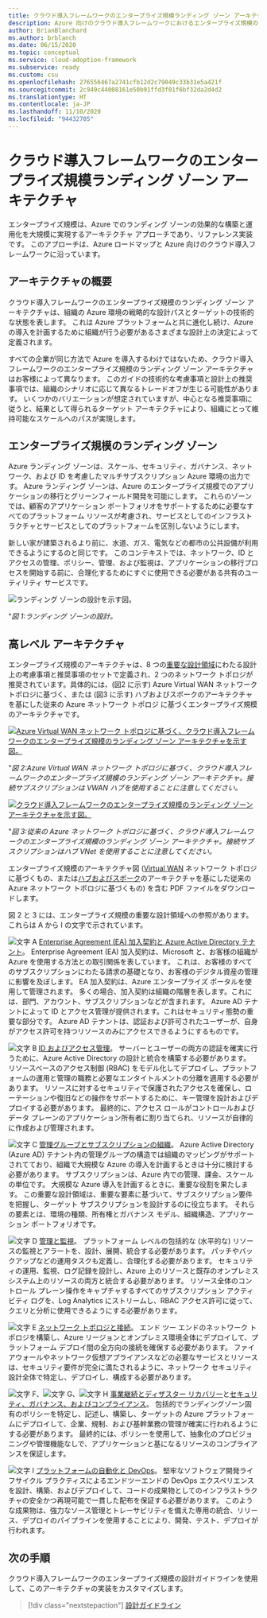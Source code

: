 ```yaml
---
title: クラウド導入フレームワークのエンタープライズ規模ランディング ゾーン アーキテクチャ
description: Azure 向けのクラウド導入フレームワークにおけるエンタープライズ規模のランディング ゾーン アーキテクチャについて説明します。
author: BrianBlanchard
ms.author: brblanch
ms.date: 06/15/2020
ms.topic: conceptual
ms.service: cloud-adoption-framework
ms.subservice: ready
ms.custom: csu
ms.openlocfilehash: 276556467a2741cfb12d2c79049c33b31e5a421f
ms.sourcegitcommit: 2c949c44008161e50b91ffd3f01f6bf32da2d4d2
ms.translationtype: HT
ms.contentlocale: ja-JP
ms.lasthandoff: 11/10/2020
ms.locfileid: "94432705"
---
```

# <a name="cloud-adoption-framework-enterprise-scale-landing-zone-architecture"></a>クラウド導入フレームワークのエンタープライズ規模ランディング ゾーン アーキテクチャ

エンタープライズ規模は、Azure でのランディング ゾーンの効果的な構築と運用化を大規模に実現するアーキテクチャ アプローチであり、リファレンス実装です。 このアプローチは、Azure ロードマップと Azure 向けのクラウド導入フレームワークに沿っています。

## <a name="architecture-overview"></a>アーキテクチャの概要

クラウド導入フレームワークのエンタープライズ規模のランディング ゾーン アーキテクチャは、組織の Azure 環境の戦略的な設計パスとターゲットの技術的な状態を表します。 これは Azure プラットフォームと共に進化し続け、Azure の導入を計画するために組織が行う必要があるさまざまな設計上の決定によって定義されます。

すべての企業が同じ方法で Azure を導入するわけではないため、クラウド導入フレームワークのエンタープライズ規模のランディング ゾーン アーキテクチャはお客様によって異なります。 このガイドの技術的な考慮事項と設計上の推奨事項では、組織のシナリオに応じて異なるトレードオフが生じる可能性があります。 いくつかのバリエーションが想定されていますが、中心となる推奨事項に従うと、結果として得られるターゲット アーキテクチャにより、組織にとって維持可能なスケールへのパスが実現します。

## <a name="landing-zone-in-enterprise-scale"></a>エンタープライズ規模のランディング ゾーン

Azure ランディング ゾーンは、スケール、セキュリティ、ガバナンス、ネットワーク、および ID を考慮したマルチサブスクリプション Azure 環境の出力です。 Azure ランディング ゾーンは、Azure のエンタープライズ規模でのアプリケーションの移行とグリーンフィールド開発を可能にします。 これらのゾーンでは、顧客のアプリケーション ポートフォリオをサポートするために必要なすべてのプラットフォーム リソースが考慮され、サービスとしてのインフラストラクチャとサービスとしてのプラットフォームを区別しないようにします。

新しい家が建築されるより前に、水道、ガス、電気などの都市の公共設備が利用できるようにするのと同じです。 このコンテキストでは、ネットワーク、ID とアクセスの管理、ポリシー、管理、および監視は、アプリケーションの移行プロセスを開始する前に、合理化するためにすぐに使用できる必要がある共有のユーティリティ サービスです。

![ランディング ゾーンの設計を示す図。](./media/lz-design.png)

"_図 1:ランディング ゾーンの設計。_

## <a name="high-level-architecture"></a>高レベル アーキテクチャ

エンタープライズ規模のアーキテクチャは、8 つの[重要な設計領域](./design-guidelines.md)にわたる設計上の考慮事項と推奨事項のセットで定義され、2 つのネットワーク トポロジが推奨されています。具体的には、(図2 に示す) Azure Virtual WAN ネットワーク トポロジに基づく、または (図3 に示す) ハブおよびスポークのアーキテクチャを基にした従来の Azure ネットワーク トポロジ に基づくエンタープライズ規模のアーキテクチャです。   

[![Azure Virtual WAN ネットワーク トポロジに基づく、クラウド導入フレームワークのエンタープライズ規模のランディング ゾーン アーキテクチャを示す図。](./media/ns-arch-inline.png)](./media/ns-arch-expanded.png#lightbox)

"_図 2:Azure Virtual WAN ネットワーク トポロジに基づく、クラウド導入フレームワークのエンタープライズ規模のランディング ゾーン アーキテクチャ。接続サブスクリプションは VWAN ハブを使用することに注意してください。_

[![クラウド導入フレームワークのエンタープライズ規模のランディング ゾーン アーキテクチャを示す図。](./media/ns-arch-cust-inline.png)](./media/ns-arch-cust-expanded.png#lightbox)

"_図 3:従来の Azure ネットワーク トポロジに基づく、クラウド導入フレームワークのエンタープライズ規模のランディング ゾーン アーキテクチャ。接続サブスクリプションはハブ VNet を使用することに注意してください。_

エンタープライズ規模のアーキテクチャ図 ([Virtual WAN](https://raw.githubusercontent.com/microsoft/CloudAdoptionFramework/master/ready/enterprise-scale-architecture.pdf) ネットワーク トポロジに基づくもの、または[ハブおよびスポーク](https://github.com/microsoft/CloudAdoptionFramework/raw/master/ready/enterprise-scale-architecture-cust.pdf)のアーキテクチャを基にした従来の Azure ネットワーク トポロジに基づくもの) を含む PDF ファイルをダウンロードします。

図 2 と 3 には、エンタープライズ規模の重要な設計領域への参照があります。これらは A から I の文字で示されています。

![文字 A](./media/a.png) [Enterprise Agreement (EA) 加入契約と Azure Active Directory テナント](./enterprise-enrollment-and-azure-ad-tenants.md)。 Enterprise Agreement (EA) 加入契約は、Microsoft と、お客様の組織が Azure を使用する方法との取引関係を表しています。 これは、お客様のすべてのサブスクリプションにわたる請求の基礎となり、お客様のデジタル資産の管理に影響を及ぼします。 EA 加入契約は、Azure エンタープライズ ポータルを使用して管理されます。 多くの場合、加入契約は組織の階層を表します。これには、部門、アカウント、サブスクリプションなどが含まれます。 Azure AD テナントによって ID とアクセス管理が提供されます。これはセキュリティ態勢の重要な部分です。 Azure AD テナントは、認証および許可されたユーザーが、自身がアクセス許可を持つリソースのみにアクセスできるようにするものです。

![文字 B](./media/b.png) [ID およびアクセス管理](./identity-and-access-management.md)。 サーバーとユーザーの両方の認証を確実に行うために、Azure Active Directory の設計と統合を構築する必要があります。 リソースベースのアクセス制御 (RBAC) をモデル化してデプロイし、プラットフォームの運用と管理の職務と必要なエンタイトルメントの分離を適用する必要があります。 リソースに対するセキュリティで保護されたアクセスを確保し、ローテーションや復旧などの操作をサポートするために、キー管理を設計およびデプロイする必要があります。 最終的に、アクセス ロールがコントロールおよびデータ プレーンのアプリケーション所有者に割り当てられ、リソースが自律的に作成および管理されます。

![文字 C](./media/c.png) [管理グループとサブスクリプションの組織](./management-group-and-subscription-organization.md)。 Azure Active Directory (Azure AD) テナント内の管理グループの構造では組織のマッピングがサポートされてており、組織で大規模な Azure の導入を計画するときは十分に検討する必要があります。 サブスクリプションは、Azure 内での管理、課金、スケールの単位です。 大規模な Azure 導入を計画するときに、重要な役割を果たします。 この重要な設計領域は、重要な要素に基づいて、サブスクリプション要件を把握し、ターゲット サブスクリプションを設計するのに役立ちます。 それらの要素とは、環境の種類、所有権とガバナンス モデル、組織構造、アプリケーション ポートフォリオです。

![文字 D](./media/d.png) [管理と監視](./management-and-monitoring.md)。 プラットフォーム レベルの包括的な (水平的な) リソースの監視とアラートを、設計、展開、統合する必要があります。 パッチやバックアップなどの運用タスクも定義し、合理化する必要があります。 セキュリティの運用、監視、ログ記録を設計し、Azure 上のリソースと既存のオンプレミス システム上のリソースの両方と統合する必要があります。 リソース全体のコントロール プレーン操作をキャプチャするすべてのサブスクリプション アクティビティ ログを、Log Analytics にストリームし、RBAC アクセス許可に従って、クエリと分析に使用できるようにする必要があります。

![文字 E](./media/e.png) [ネットワーク トポロジと接続](./network-topology-and-connectivity.md)。 エンド ツー エンドのネットワーク トポロジを構築し、Azure リージョンとオンプレミス環境全体にデプロイして、プラットフォーム デプロイ間の全方向の接続を確保する必要があります。 ファイアウォールやネットワーク仮想アプライアンスなどの必要なサービスとリソースは、セキュリティ要件が完全に満たされるように、ネットワーク セキュリティ設計全体で特定し、デプロイし、構成する必要があります。

![文字 F](./media/f.png)、![文字 G](./media/g.png)、![文字 H](./media/h.png) [事業継続とディザスター リカバリー](./business-continuity-and-disaster-recovery.md)と[セキュリティ、ガバナンス、およびコンプライアンス](./security-governance-and-compliance.md)。 包括的でランディングゾーン固有のポリシーを特定し、記述し、構築し、ターゲットの Azure プラットフォームにデプロイして、企業、規制、および基幹業務の管理が確実に行われるようにする必要があります。 最終的には、ポリシーを使用して、抽象化のプロビジョニングや管理機能なしで、アプリケーションと基になるリソースのコンプライアンスを保証します。

![文字 I](./media/i.png) [プラットフォームの自動化と DevOps](platform-automation-and-devops.md)。 堅牢なソフトウェア開発ライフサイクル プラクティスによるエンドツーエンドの DevOps エクスペリエンスを設計、構築、およびデプロイして、コードの成果物としてのインフラストラクチャの安全かつ再現可能で一貫した配布を保証する必要があります。 このような成果物は、強力なソース管理とトレーサビリティを備えた専用の統合、リリース、デプロイのパイプラインを使用することにより、開発、テスト、デプロイが行われます。

## <a name="next-steps"></a>次の手順

クラウド導入フレームワークのエンタープライズ規模の設計ガイドラインを使用して、このアーキテクチャの実装をカスタマイズします。

> [!div class="nextstepaction"]
> [設計ガイドライン](./design-guidelines.md)
